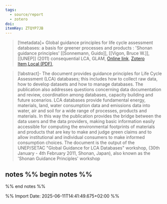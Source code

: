 ```yaml
---
tags:
  - source/report
  - zotero
doi: 
itemKey: ZTQYP7JB
---
```

>[!metadata]+
> Global guidance principles for life cycle assessment databases: a basis for greener processes and products : 'Shonan guidance principles'
> [[Sonnemann, Guido]], [[Vigon, Bruce W.]], 
> [[UNEP]] (2011)
> consequential LCA, GLAM, 
> [Online link](), [Zotero Item](zotero://select/library/items/ZTQYP7JB),[Local (PDF)](file://C:/Users/aburg/Documents/references/zotero/storage/H2CVUYID/Sonnemann2011_Globalguidance.pdf), 


>[!abstract]-
>The document provides guidance principles for Life Cycle Assessment (LCA) databases; this includes how to collect raw data, how to develop datasets and how to manage databases. The publication also addresses questions concerning data documentation and review, coordination among databases, capacity building and future scenarios. LCA databases provide fundamental energy, materials, land, water consumption data and emissions data into water, air and soil for a wide range of processes, products and materials. In this way the publication provides the bridge between the data users and the data providers, making basic information easily accessible for computing the environmental footprints of materials and products that are key to make and judge green claims and to allow institutional and individual consumers to make informed consumption choices. The document is the output of the UNEP/SETAC "Global Guidance for LCA Databases" workshop, (30th January - 4th February 2011, Shonan, Japan), also known as the 'Shonan Guidance Principles' workshop

## notes %% begin notes %%

%% end notes %%

%% Import Date: 2025-06-11T14:41:49.675+02:00 %%
